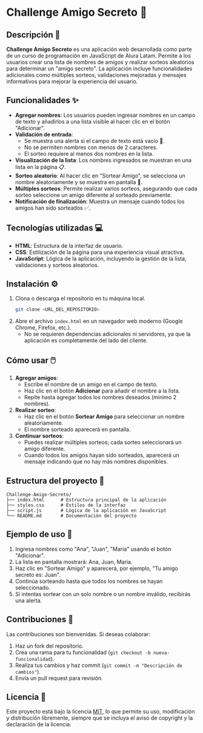 # Challenge Amigo Secreto 🎁

## Descripción 📝
**Challenge Amigo Secreto** es una aplicación web desarrollada como parte de un curso de programación en JavaScript de Alura Latam. Permite a los usuarios crear una lista de nombres de amigos y realizar sorteos aleatorios para determinar un "amigo secreto". La aplicación incluye funcionalidades adicionales como múltiples sorteos, validaciones mejoradas y mensajes informativos para mejorar la experiencia del usuario.

## Funcionalidades ✨
- **Agregar nombres**: Los usuarios pueden ingresar nombres en un campo de texto y añadirlos a una lista visible al hacer clic en el botón "Adicionar".
- **Validación de entrada**:
  - Se muestra una alerta si el campo de texto está vacío 🚫.
  - No se permiten nombres con menos de 2 caracteres.
  - El sorteo requiere al menos dos nombres en la lista.
- **Visualización de la lista**: Los nombres ingresados se muestran en una lista en la página 📋.
- **Sorteo aleatorio**: Al hacer clic en "Sortear Amigo", se selecciona un nombre aleatoriamente y se muestra en pantalla 🎲.
- **Múltiples sorteos**: Permite realizar varios sorteos, asegurando que cada sorteo seleccione un amigo diferente al sorteado previamente.
- **Notificación de finalización**: Muestra un mensaje cuando todos los amigos han sido sorteados ✅.

## Tecnologías utilizadas 💻
- **HTML**: Estructura de la interfaz de usuario.
- **CSS**: Estilización de la página para una experiencia visual atractiva.
- **JavaScript**: Lógica de la aplicación, incluyendo la gestión de la lista, validaciones y sorteos aleatorios.

## Instalación ⚙️
1. Clona o descarga el repositorio en tu máquina local.
   ```bash
   git clone <URL_DEL_REPOSITORIO>
   ```
2. Abre el archivo `index.html` en un navegador web moderno (Google Chrome, Firefox, etc.).
   - No se requieren dependencias adicionales ni servidores, ya que la aplicación es completamente del lado del cliente.

## Cómo usar 🖱️
1. **Agregar amigos**:
   - Escribe el nombre de un amigo en el campo de texto.
   - Haz clic en el botón **Adicionar** para añadir el nombre a la lista.
   - Repite hasta agregar todos los nombres deseados (mínimo 2 nombres).
2. **Realizar sorteo**:
   - Haz clic en el botón **Sortear Amigo** para seleccionar un nombre aleatoriamente.
   - El nombre sorteado aparecerá en pantalla.
3. **Continuar sorteos**:
   - Puedes realizar múltiples sorteos; cada sorteo seleccionará un amigo diferente.
   - Cuando todos los amigos hayan sido sorteados, aparecerá un mensaje indicando que no hay más nombres disponibles.

## Estructura del proyecto 📂
```
Challenge-Amigo-Secreto/
├── index.html      # Estructura principal de la aplicación
├── styles.css      # Estilos de la interfaz
├── script.js       # Lógica de la aplicación en JavaScript
└── README.md       # Documentación del proyecto
```

## Ejemplo de uso 🌟
1. Ingresa nombres como "Ana", "Juan", "María" usando el botón "Adicionar".
2. La lista en pantalla mostrará: Ana, Juan, María.
3. Haz clic en "Sortear Amigo" y aparecerá, por ejemplo, "Tu amigo secreto es: Juan".
4. Continúa sorteando hasta que todos los nombres se hayan seleccionado.
5. Si intentas sortear con un solo nombre o un nombre inválido, recibirás una alerta.

## Contribuciones 🤝
Las contribuciones son bienvenidas. Si deseas colaborar:
1. Haz un fork del repositorio.
2. Crea una rama para tu funcionalidad (`git checkout -b nueva-funcionalidad`).
3. Realiza tus cambios y haz commit (`git commit -m "Descripción de cambios"`).
4. Envía un pull request para revisión.

## Licencia 📜
Este proyecto está bajo la licencia [MIT](LICENSE), lo que permite su uso, modificación y distribución libremente, siempre que se incluya el aviso de copyright y la declaración de la licencia.
